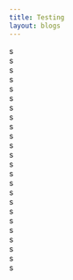 ```yaml
---
title: Testing
layout: blogs
---
```

s\
s\
s\
s\
s\
s\
s\
s\
s\
s\
s\
s\
s\
s\
s\
s\
s\
s\
s\
s\
s\
s\
s\
s
